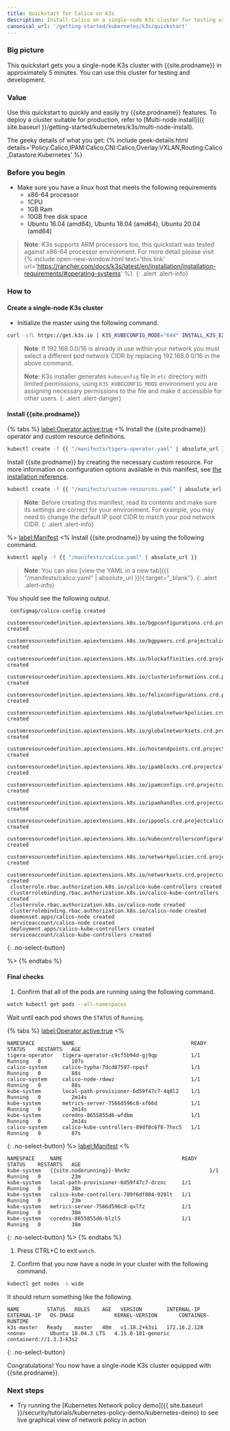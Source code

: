 ```yaml
---
title: Quickstart for Calico on K3s
description: Install Calico on a single-node K3s cluster for testing or development in under 5 minutes.
canonical_url: '/getting-started/kubernetes/k3s/quickstart'
---
```


### Big picture

This quickstart gets you a single-node K3s cluster with {{site.prodname}}
in approximately 5 minutes. You can use this cluster for testing and
development.

### Value

Use this quickstart to quickly and easily try {{site.prodname}} features. To deploy a cluster suitable for production, refer to [Multi-node install]({{ site.baseurl }}/getting-started/kubernetes/k3s/multi-node-install).

The geeky details of what you get:
{% include geek-details.html details='Policy:Calico,IPAM:Calico,CNI:Calico,Overlay:VXLAN,Routing:Calico,Datastore:Kubernetes' %}

### Before you begin

- Make sure you have a linux host that meets the following requirements
   - x86-64 processor
   - 1CPU
   - 1GB Ram
   - 10GB free disk space
   - Ubuntu 16.04 (amd64), Ubuntu 18.04 (amd64), Ubuntu 20.04 (amd64)

> **Note**: K3s supports ARM processors too, this quickstart was tested against x86-64 processor environment.
> For more detail please visit {% include open-new-window.html text='this link' url='https://rancher.com/docs/k3s/latest/en/installation/installation-requirements/#operating-systems' %}.
{: .alert .alert-info}

### How to
#### Create a single-node K3s cluster

- Initialize the master using the following command.

```bash
curl -sfL https://get.k3s.io | K3S_KUBECONFIG_MODE="644" INSTALL_K3S_EXEC="--flannel-backend=none --cluster-cidr=192.168.0.0/16 --disable-network-policy --disable=traefik" sh -
```

> **Note**: If 192.168.0.0/16 is already in use within your network you must select a different pod network
> CIDR by replacing 192.168.0.0/16 in the above command. 
> 
> **Note**: K3s installer generates `kubeconfig` file in `etc` directory with limited permissions, using `K3S_KUBECONFIG_MODE` environment
> you are assigning necessary permissions to the file and make it accessible for other users.
{: .alert .alert-danger}

#### Install {{site.prodname}}

   {% tabs %}
   <label:Operator,active:true>
   <%
Install the {{site.prodname}} operator and custom resource definitions.

   ```bash
   kubectl create -f {{ "/manifests/tigera-operator.yaml" | absolute_url }}
   ```

Install {{site.prodname}} by creating the necessary custom resource. For more information on configuration options available in this manifest, see [the installation reference]({{site.baseurl}}/reference/installation/api).

   ```bash
   kubectl create -f {{ "/manifests/custom-resources.yaml" | absolute_url }}
   ```

   > **Note**: Before creating this manifest, read its contents and make sure its settings are correct for your environment. For example,
   > you may need to change the default IP pool CIDR to match your pod network CIDR.
   {: .alert .alert-info}
   
   %>
   <label:Manifest>
   <%
   Install {{site.prodname}} by using the following command.

   ```bash
   kubectl apply -f {{ "/manifests/calico.yaml" | absolute_url }}
   ```

   > **Note**: You can also
   > [view the YAML in a new tab]({{ "/manifests/calico.yaml" | absolute_url }}){:target="_blank"}.
   {: .alert .alert-info}

   You should see the following output.

   ```
    configmap/calico-config created
    customresourcedefinition.apiextensions.k8s.io/bgpconfigurations.crd.projectcalico.org created
    customresourcedefinition.apiextensions.k8s.io/bgppeers.crd.projectcalico.org created
    customresourcedefinition.apiextensions.k8s.io/blockaffinities.crd.projectcalico.org created
    customresourcedefinition.apiextensions.k8s.io/clusterinformations.crd.projectcalico.org created
    customresourcedefinition.apiextensions.k8s.io/felixconfigurations.crd.projectcalico.org created
    customresourcedefinition.apiextensions.k8s.io/globalnetworkpolicies.crd.projectcalico.org created
    customresourcedefinition.apiextensions.k8s.io/globalnetworksets.crd.projectcalico.org created
    customresourcedefinition.apiextensions.k8s.io/hostendpoints.crd.projectcalico.org created
    customresourcedefinition.apiextensions.k8s.io/ipamblocks.crd.projectcalico.org created
    customresourcedefinition.apiextensions.k8s.io/ipamconfigs.crd.projectcalico.org created
    customresourcedefinition.apiextensions.k8s.io/ipamhandles.crd.projectcalico.org created
    customresourcedefinition.apiextensions.k8s.io/ippools.crd.projectcalico.org created
    customresourcedefinition.apiextensions.k8s.io/kubecontrollersconfigurations.crd.projectcalico.org created
    customresourcedefinition.apiextensions.k8s.io/networkpolicies.crd.projectcalico.org created
    customresourcedefinition.apiextensions.k8s.io/networksets.crd.projectcalico.org created
    clusterrole.rbac.authorization.k8s.io/calico-kube-controllers created
    clusterrolebinding.rbac.authorization.k8s.io/calico-kube-controllers created
    clusterrole.rbac.authorization.k8s.io/calico-node created
    clusterrolebinding.rbac.authorization.k8s.io/calico-node created
    daemonset.apps/calico-node created
    serviceaccount/calico-node created
    deployment.apps/calico-kube-controllers created
    serviceaccount/calico-kube-controllers created
   ```
   {: .no-select-button}

   %>
   {% endtabs %}

#### Final checks   

1. Confirm that all of the pods are running using the following command.

```bash
watch kubectl get pods --all-namespaces
```

Wait until each pod shows the `STATUS` of `Running`.

{% tabs %}
<label:Operator,active:true>
<%

```
NAMESPACE         NAME                                      READY   STATUS    RESTARTS   AGE
tigera-operator   tigera-operator-c9cf5b94d-gj9qp           1/1     Running   0          107s
calico-system     calico-typha-7dcd87597-npqsf              1/1     Running   0          88s
calico-system     calico-node-rdwwz                         1/1     Running   0          88s
kube-system       local-path-provisioner-6d59f47c7-4q8l2    1/1     Running   0          2m14s
kube-system       metrics-server-7566d596c8-xf66d           1/1     Running   0          2m14s
kube-system       coredns-8655855d6-wfdbm                   1/1     Running   0          2m14s
calico-system     calico-kube-controllers-89df8c6f8-7hxc5   1/1     Running   0          87s
```
{: .no-select-button}
%>
<label:Manifest>
<%

```
NAMESPACE     NAME                                       READY   STATUS    RESTARTS   AGE
kube-system   {{site.noderunning}}-9hn9z                          1/1     Running   0          23m
kube-system   local-path-provisioner-6d59f47c7-drznc     1/1     Running   0          38m
kube-system   calico-kube-controllers-789f6df884-928lt   1/1     Running   0          23m
kube-system   metrics-server-7566d596c8-qxlfz            1/1     Running   0          38m
kube-system   coredns-8655855d6-blzl5                    1/1     Running   0          38m
```
{: .no-select-button}
%>
{% endtabs %}


1. Press CTRL+C to exit `watch`.


2. Confirm that you now have a node in your cluster with the
following command.

```bash
kubectl get nodes -o wide
```

It should return something like the following.

```
NAME         STATUS   ROLES    AGE   VERSION        INTERNAL-IP    EXTERNAL-IP   OS-IMAGE             KERNEL-VERSION       CONTAINER-RUNTIME
k3s-master   Ready    master   40m   v1.18.2+k3s1   172.16.2.128   <none>        Ubuntu 18.04.3 LTS   4.15.0-101-generic   containerd://1.3.3-k3s2
```
{: .no-select-button}

Congratulations! You now have a single-node K3s cluster
equipped with {{site.prodname}}.

### Next steps
- Try running the [Kubernetes Network policy demo]({{ site.baseurl }}/security/tutorials/kubernetes-policy-demo/kubernetes-demo) to see live graphical view of network policy in action
